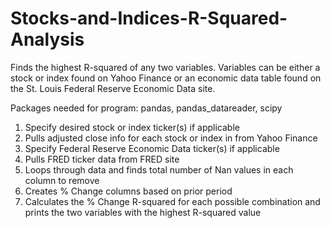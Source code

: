 # Stocks-and-Indices-R-Squared-Analysis
Finds the highest R-squared of any two variables. Variables can be either a stock or index found on Yahoo Finance or an economic data table found on the St. Louis Federal Reserve Economic Data site.

Packages needed for program: pandas, pandas_datareader, scipy

1. Specify desired stock or index ticker(s) if applicable
2. Pulls adjusted close info for each stock or index in from Yahoo Finance
3. Specify Federal Reserve Economic Data ticker(s) if applicable
4. Pulls FRED ticker data from FRED site
5. Loops through data and finds total number of Nan values in each column to remove
6. Creates % Change columns based on prior period
7. Calculates the % Change R-squared for each possible combination and prints the two variables with the highest R-squared value
